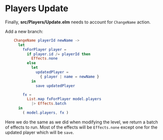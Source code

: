 # Players Update

Finally, __src/Players/Update.elm__ needs to account for `ChangeName` action.

Add a new branch:

```elm
    ChangeName playerId newName ->
      let
        fxForPlayer player =
          if player.id /= playerId then
            Effects.none
          else
            let
              updatedPlayer =
                { player | name = newName }
            in
              save updatedPlayer

        fx =
          List.map fxForPlayer model.players
            |> Effects.batch
      in
        ( model.players, fx )
```

Here we do the same as we did when modifying the level, we return a batch of effects to run. Most of the effects will be `Effects.none` except one for the updated player which will be `save`.


